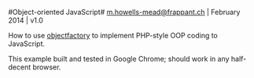 #Object-oriented JavaScript#
m.howells-mead@frappant.ch | February 2014 | v1.0

How to use [objectfactory](https://github.com/greenish/js-objectfactory) to implement PHP-style OOP coding to JavaScript.

This example built and tested in Google Chrome; should work in any half-decent browser.